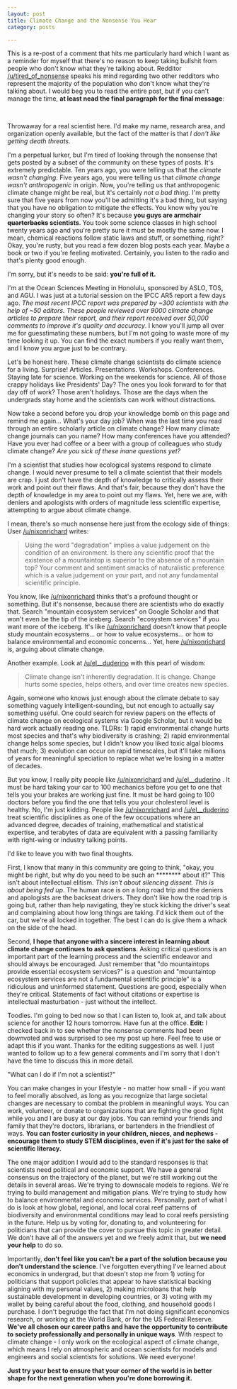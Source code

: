 ```yaml
---
layout: post
title: Climate Change and the Nonsense You Hear
category: posts

---
```


This is a re-post of a comment that hits me particularly hard which I want as a reminder for myself that there's no reason to keep taking bullshit from people who don't know what they're talking about. Redditor [/u/tired_of_nonsense][tired] speaks his mind regarding two other redditors who represent the majority of the population who don't know what they're talking about. I would beg you to read the entire post, but if you can't manage the time, **at least nead the final paragraph for the final message**:

<br>

Throwaway for a real scientist here. I'd make my name, research area, and organization openly available, but the fact of the matter is that *I don't like getting death threats.*

I'm a perpetual lurker, but I'm tired of looking through the nonsense that gets posted by a subset of the community on these types of posts. It's extremely predictable. Ten years ago, you were telling us that the *climate wasn't changing*. Five years ago, you were telling us that *climate change wasn't anthropogenic* in origin. Now, you're telling us that anthropogenic climate change might be real, but it's certainly *not a bad thing.* I'm pretty sure that five years from now you'll be admitting it's a bad thing, but saying that you have no obligation to mitigate the effects.
You know why you're changing your story so often? It's because **you guys are armchair <s>quarterbacks</s> scientists**. You took some science classes in high school twenty years ago and you're pretty sure it must be mostly the same now. I mean, chemical reactions follow static laws and stuff, or something, right? Okay, you're rusty, but you read a few dozen blog posts each year. Maybe a book or two if you're feeling motivated. Certainly, you listen to the radio and that's plenty good enough.

I'm sorry, but it's needs to be said: **you're full of it.**

I'm at the Ocean Sciences Meeting in Honolulu, sponsored by ASLO, TOS, and AGU. I was just at a tutorial session on the IPCC AR5 report a few days ago. *The most recent IPCC report was prepared by ~300 scientists with the help of ~50 editors. These people reviewed over 9000 climate change articles to prepare their report, and their report received over 50,000 comments to improve it's quality and accuracy*. I know you'll jump all over me for guesstimating these numbers, but I'm not going to waste more of my time looking it up. You can find the exact numbers if you really want them, and I know you argue just to be contrary.

Let's be honest here. These climate change scientists do climate science for a living. Surprise! Articles. Presentations. Workshops. Conferences. Staying late for science. Working on the weekends for science. All of those crappy holidays like Presidents' Day? The ones you look forward to for that day off of work? Those aren't holidays. Those are the days when the undergrads stay home and the scientists can work without distractions.

Now take a second before you drop your knowledge bomb on this page and remind me again... What's your day job? When was the last time you read through an entire scholarly article on climate change? How many climate change journals can you name? How many conferences have you attended? Have you ever had coffee or a beer with a group of colleagues who study climate change? *Are you sick of these inane questions yet?*

I'm a scientist that studies how ecological systems respond to climate change. I would never presume to tell a climate scientist that their models are crap. I just don't have the depth of knowledge to critically assess their work and point out their flaws. And that's fair, because they don't have the depth of knowledge in my area to point out my flaws. Yet, here we are, with deniers and apologists with orders of magnitude less scientific expertise, attempting to argue about climate change.

I mean, there's so much nonsense here just from the ecology side of things:
User [/u/nixonrichard][nixon] writes:
> Using the word "degradation" implies a value judgement on the condition of an environment. Is there any scientific proof that the existence of a mountaintop is superior to the absence of a mountain top? Your comment and sentiment smacks of naturalistic preference which is a value judgement on your part, and not any fundamental scientific principle.

You know, like [/u/nixonrichard][nixon] thinks that's a profound thought or something. But it's nonsense, because there are scientists who do exactly that. Search "mountain ecosystem services" on Google Scholar and that won't even be the tip of the iceberg. Search "ecosystem services" if you want more of the iceberg. It's like [/u/nixonrichard][nixon] doesn't know that people study mountain ecosystems... or how to value ecosystems... or how to balance environmental and economic concerns... Yet, here [/u/nixonrichard][nixon] is, arguing about climate change.

Another example. Look at [/u/el__duderino][duderino] with this pearl of wisdom:

> Climate change isn't inherently degradation. It is change. Change hurts some species, helps others, and over time creates new species.

Again, someone who knows just enough about the climate debate to say something vaguely intelligent-sounding, but not enough to actually say something useful. One could search for review papers on the effects of climate change on ecological systems via Google Scholar, but it would be hard work actually reading one. TLDRs: 1) rapid environmental change hurts most species and that's why biodiversity is crashing; 2) rapid environmental change helps some species, but I didn't know you liked toxic algal blooms that much; 3) evolution can occur on rapid timescales, but it'll take millions of years for meaningful speciation to replace what we're losing in a matter of decades.

But you know, I really pity people like [/u/nixonrichard][nixon] and [/u/el__duderino][duderino] . It must be hard taking your car to 100 mechanics before you get to one that tells you your brakes are working just fine. It must be hard going to 100 doctors before you find the one that tells you your cholesterol level is healthy. No, I'm just kidding. People like [/u/nixonrichard][nixon] and [/u/el__duderino][duderino] treat scientific disciplines as one of the few occupations where an advanced degree, decades of training, mathematical and statistical expertise, and terabytes of data are equivalent with a passing familiarity with right-wing or industry talking points.

I'd like to leave you with two final thoughts.

First, I know that many in this community are going to think, "okay, you might be right, but why do you need to be such an ******** about it?" This isn't about intellectual elitism. *This isn't about silencing dissent. This is about being fed up*. The human race is on a long road trip and the deniers and apologists are the backseat drivers. They don't like how the road trip is going but, rather than help navigating, they're stuck kicking the driver's seat and complaining about how long things are taking. I'd kick them out of the car, but we're all locked in together. The best I can do is give them a whack on the side of the head.

Second, **I hope that anyone with a sincere interest in learning about climate change continues to ask questions**. Asking critical questions is an important part of the learning process and the scientific endeavor and should always be encouraged. Just remember that "do mountaintops provide essential ecosystem services?" is a question and "mountaintop ecosystem services are not a fundamental scientific principle" is a ridiculous and uninformed statement. Questions are good, especially when they're critical. Statements of fact without citations or expertise is intellectual masturbation - just without the intellect.

Toodles. I'm going to bed now so that I can listen to, look at, and talk about science for another 12 hours tomorrow. Have fun at the office.
**Edit:** I checked back in to see whether the nonsense comments had been downvoted and was surprised to see my post up here. Feel free to use or adapt this if you want. Thanks for the editing suggestions as well. I just wanted to follow up to a few general comments and I'm sorry that I don't have the time to discuss this in more detail.

"What can I do if I'm not a scientist?"

You can make changes in your lifestyle - no matter how small - if you want to feel morally absolved, as long as you recognize that large societal changes are necessary to combat the problem in meaningful ways. You can work, volunteer, or donate to organizations that are fighting the good fight while you and I are busy at our day jobs. You can remind your friends and family that they're doctors, librarians, or bartenders in the friendliest of ways. **You can foster curiosity in your children, nieces, and nephews - encourage them to study STEM disciplines, even if it's just for the sake of scientific literacy.**

The one major addition I would add to the standard responses is that scientists need political and economic support. We have a general consensus on the trajectory of the planet, but we're still working out the details in several areas. We're trying to downscale models to regions. We're trying to build management and mitigation plans. We're trying to study how to balance environmental and economic services. Personally, part of what I do is look at how global, regional, and local coral reef patterns of biodiversity and environmental conditions may lead to coral reefs persisting in the future. Help us by voting for, donating to, and volunteering for politicians that can provide the cover to pursue this topic in greater detail. We don't have all of the answers yet and we freely admit that, but **we need your help** to do so.

Importantly, **don't feel like you can't be a part of the solution because you don't understand the science**. I've forgotten everything I've learned about economics in undergrad, but that doesn't stop me from 1) voting for politicians that support policies that appear to have statistical backing aligning with my personal values, 2) making microloans that help sustainable development in developing countries, or 3) voting with my wallet by being careful about the food, clothing, and household goods I purchase. I don't begrudge the fact that I'm not doing significant economics research, or working at the World Bank, or for the US Federal Reserve. **We've all chosen our career paths and have the opportunity to contribute to society professionally and personally in unique ways**. With respect to climate change - I only work on the ecological aspect of climate change, which means I rely on atmospheric and ocean scientists for models and engineers and social scientists for solutions. We need everyone!

**Just try your best to ensure that your corner of the world is in better shape for the next generation when you're done borrowing it.**

[nixon]: https://www.reddit.com/user/nixonrichard
[duderino]: https://www.reddit.com/user/el__duderino
[tired]: https://www.reddit.com/user/tired_of_nonsense